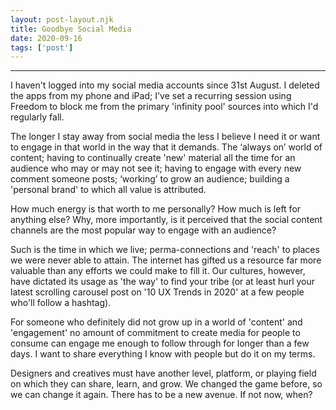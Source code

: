 ```yaml
---
layout: post-layout.njk 
title: Goodbye Social Media
date: 2020-09-16
tags: ['post']
---
```


*****

<!-- Excerpt Start -->
I haven't logged into my social media accounts since 31st August. I deleted the apps from my phone and iPad; I've set a recurring session using Freedom to block me from the primary 'infinity pool' sources into which I'd regularly fall.<!-- Excerpt End -->

The longer I stay away from social media the less I believe I need it or want to engage in that world in the way that it demands. The ‘always on’ world of content; having to continually create 'new' material all the time for an audience who may or may not see it; having to engage with every new comment someone posts; ‘working’ to grow an audience; building a 'personal brand' to which all value is attributed.

How much energy is that worth to me personally? How much is left for anything else? Why, more importantly, is it perceived that the social content channels are the most popular way to engage with an audience?

Such is the time in which we live; perma-connections and 'reach' to places we were never able to attain. The internet has gifted us a resource far more valuable than any efforts we could make to fill it. Our cultures, however, have dictated its usage as 'the way' to find your tribe (or at least hurl your latest scrolling carousel post on '10 UX Trends in 2020' at a few people who'll follow a hashtag).

For someone who definitely did not grow up in a world of 'content' and 'engagement' no amount of commitment to create media for people to consume can engage me enough to follow through for longer than a few days. I want to share everything I know with people but do it on my terms.

Designers and creatives must have another level, platform, or playing field on which they can share, learn, and grow. We changed the game before, so we can change it again. There has to be a new avenue. If not now, when?